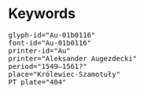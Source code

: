 # Keywords
<pre>
glyph-id="Au-01b0116"
font-id="Au-01b0116"
printer-id="Au"
printer="Aleksander Augezdecki"
period="1549–1561?"
place="Królewiec-Szamotuły"
PT plate="404"
</pre>
